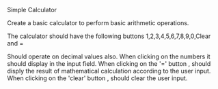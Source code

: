 Simple Calculator

Create a basic calculator to perform basic arithmetic operations.

The calculator should have the following buttons
1,2,3,4,5,6,7,8,9,0,Clear and =

Should operate on decimal values also.
When clicking on the numbers it should display in the input field.
When clicking on the '=' button , should disply the result of mathematical calculation according to the user input.
When clicking on the 'clear' button , should clear the user input.



